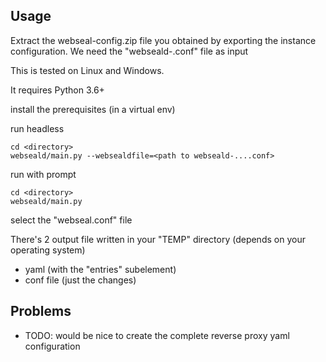 Usage
------
Extract the webseal-config.zip file you obtained by exporting the instance configuration.
We need the "webseald-<instancename>.conf" file as input


This is tested on Linux and Windows.

It requires Python 3.6+

     
install the prerequisites (in a virtual env)

run headless

    cd <directory>
    webseald/main.py --websealdfile=<path to webseald-....conf>
    

run with prompt
   
    cd <directory>
    webseald/main.py


select the "webseal.conf" file

There's 2 output file written in your "TEMP" directory (depends on your operating system)
- yaml (with the "entries" subelement)
- conf file (just the changes)

Problems
-------
- TODO: would be nice to create the complete reverse proxy yaml configuration